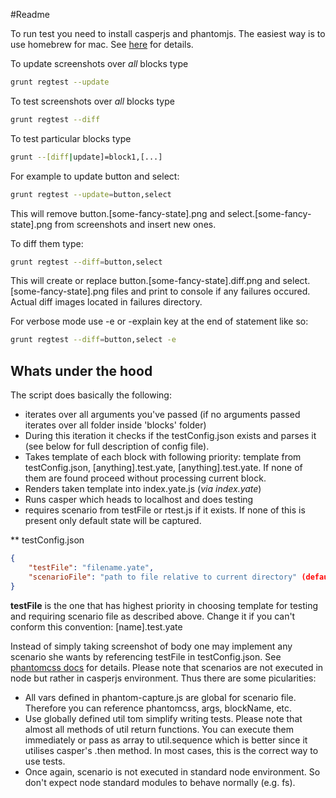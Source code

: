 #Readme

To run test you need to install casperjs and phantomjs. The easiest way is to use homebrew for mac. See [here](http://docs.casperjs.org/en/latest/installation.html) for details.

To update screenshots over *all* blocks type

```bash
grunt regtest --update
```

To test screenshots over *all* blocks type

```bash
grunt regtest --diff
```

To test particular blocks type

```bash
grunt --[diff|update]=block1,[...]
```

For example to update button and select:

```bash
grunt regtest --update=button,select
```

This will remove button.[some-fancy-state].png and select.[some-fancy-state].png from screenshots and insert new ones.

To diff them type:

```bash
grunt regtest --diff=button,select
```

This will create or replace button.[some-fancy-state].diff.png and select.[some-fancy-state].png files and print to console if any failures occured. Actual diff images located in failures directory.

For verbose mode use -e or -explain key at the end of statement like so:

```bash
grunt regtest --diff=button,select -e
```

## Whats under the hood

The script does basically the following:
* iterates over all arguments you've passed (if no arguments passed iterates over all folder inside 'blocks' folder)
* During this iteration it checks if the testConfig.json exists and parses it (see below for full description of config file).
* Takes template of each block with following priority: template from testConfig.json, [anything].test.yate, [anything].test.yate. If none of them are found proceed without processing current block.
* Renders taken template into index.yate.js (*via index.yate*)
* Runs casper which heads to localhost and does testing
* requires scenario from testFile or rtest.js if it exists. If none of this is present only default state will be captured.

** testConfig.json
```json
{
    "testFile": "filename.yate",
    "scenarioFile": "path to file relative to current directory" (default "rtest.js")
}
```
**testFile** is the one that has highest priority in choosing template for testing and requiring scenario file as described above. Change it if you can't conform this convention: [name].test.yate

Instead of simply taking screenshot of body one may implement any scenario she wants by referencing testFile in testConfig.json. See [phantomcss docs](https://github.com/Huddle/PhantomCSS) for details. Please note that scenarios are not executed in node but rather in casperjs environment. Thus there are some picularities:
* All vars defined in phantom-capture.js are global for scenario file. Therefore you can reference phantomcss, args, blockName, etc.
* Use globally defined util tom simplify writing tests. Please note that almost all methods of util return functions. You can execute them immediately or pass as array to util.sequence which is better since it utilises casper's .then method. In most cases, this is the correct way to use tests.
* Once again, scenario is not executed in standard node environment. So don't expect node standard modules to behave normally (e.g. fs).






